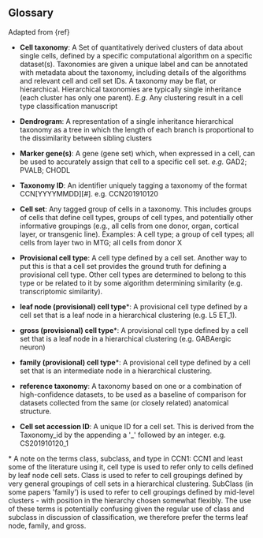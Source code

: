 ## Glossary

Adapted from {ref}

* **Cell taxonomy**: A Set of quantitatively derived clusters of data about single cells, defined by a specific computational algorithm on a specific dataset(s). Taxonomies are given a unique label and can be annotated with metadata about the taxonomy, including details of the algorithms and relevant cell and cell set IDs.  A taxonomy may be flat, or hierarchical. Hierarchical taxonomies are typically single inheritance (each cluster has only one parent). *E.g.* Any clustering result in a cell type classification manuscript

* **Dendrogram**: A representation of a single inheritance hierarchical taxonomy as a tree in which the length of each branch is proportional to the dissimilarity between sibling clusters

* **Marker gene(s)**: A gene (gene set) which, when expressed in a cell, can be used to accurately assign that cell to a specific cell set.
*e.g.* GAD2; PVALB; CHODL

* **Taxonomy ID**: An identifier uniquely tagging a taxonomy of the format CCN[YYYYMMDD][#]. e.g. CCN201910120

* **Cell set**: Any tagged group of cells in a taxonomy. This includes groups of cells that define cell types, groups of cell types, and potentially other informative groupings (e.g., all cells from one donor, organ, cortical layer, or transgenic line).
Examples: A cell type; a group of cell types; all cells from layer two in MTG; all cells from donor X

* **Provisional cell type**: A cell type defined by a cell set.  Another way to put this is that a cell set provides the ground truth for defining a provisional cell type. Other cell types are determined to belong to this type or be related to it by some algorithm determining similarity (e.g. transcriptomic similarity).

* **leaf node (provisional) cell type**\*: A provisional cell type defined by a cell set that is a leaf node in a hierarchical clustering (e.g. L5 ET_1).

* **gross (provisional) cell type**\*: A provisional cell type defined by a cell set that is a leaf node in a hierarchical clustering (e.g. GABAergic neuron)

* **family (provisional) cell type**\*: A provisional cell type defined by a cell set that is an intermediate node in a hierarchical clustering.

* **reference taxonomy**: A taxonomy based on one or a combination of high-confidence datasets, to be used as a baseline of comparison for datasets collected from the same (or closely related) anatomical structure.

* **Cell set accession ID**: A unique ID for a cell set. This is derived from the Taxonomy_id by the appending a '_' followed by an integer. e.g. CS201910120_1

\* A note on the terms class, subclass, and type in CCN1:  CCN1 and least some of the literature using it, cell type is used to refer only to cells defined by leaf node cell sets. Class is used to refer to cell groupings defined by very general groupings of cell sets in a hierarchical clustering.  SubClass (in some papers 'family') is used to refer to cell groupings defined by mid-level clusters - with position in the hierarchy chosen somewhat flexibly. The use of these terms is potentially confusing given the regular use of class and subclass in discussion of classification, we therefore prefer the terms leaf node, family, and gross.
